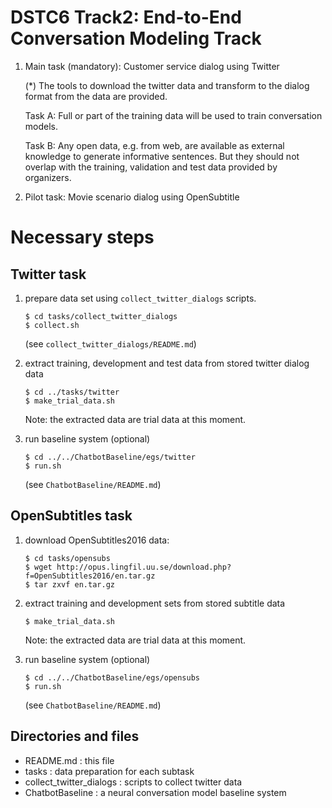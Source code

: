 # DSTC6 Track2: End-to-End Conversation Modeling Track

1. Main task (mandatory): Customer service dialog using Twitter

    (*) The tools to download the twitter data and transform to the dialog format from the data are provided. 


    Task A: Full or part of the training data will be used to train conversation models. 

    Task B: Any open data, e.g. from web, are available as external knowledge to generate informative sentences. But they should not overlap with the training, validation and test data provided by organizers.

2. Pilot task: Movie scenario dialog using OpenSubtitle

# Necessary steps

## Twitter task

1. prepare data set using `collect_twitter_dialogs` scripts.

    ```
    $ cd tasks/collect_twitter_dialogs
    $ collect.sh
    ```
    (see `collect_twitter_dialogs/README.md`)
   
2. extract training, development and test data from stored twitter dialog data
    
    ```
    $ cd ../tasks/twitter
    $ make_trial_data.sh
    ```
    
    Note: the extracted data are trial data at this moment.

3. run baseline system (optional)

    ```
    $ cd ../../ChatbotBaseline/egs/twitter
    $ run.sh
    ```
    
    (see `ChatbotBaseline/README.md`)

## OpenSubtitles task

1. download OpenSubtitles2016 data:

    ```
    $ cd tasks/opensubs
    $ wget http://opus.lingfil.uu.se/download.php?f=OpenSubtitles2016/en.tar.gz
    $ tar zxvf en.tar.gz
    ```

2. extract training and development sets from stored subtitle data 

    ```
    $ make_trial_data.sh
    ```
    Note: the extracted data are trial data at this moment.

3. run baseline system (optional)

    ```
    $ cd ../../ChatbotBaseline/egs/opensubs
    $ run.sh
    ```
    
    (see `ChatbotBaseline/README.md`)

## Directories and files
* README.md : this file
* tasks : data preparation for each subtask
* collect_twitter_dialogs : scripts to collect twitter data
* ChatbotBaseline : a neural conversation model baseline system

